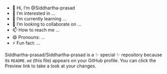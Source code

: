 - 👋 Hi, I’m @Siddhartha-prasad
- 👀 I’m interested in ...
- 🌱 I’m currently learning ...
- 💞️ I’m looking to collaborate on ...
- 📫 How to reach me ...
- 😄 Pronouns: ...
- ⚡ Fun fact: ...


Siddhartha-prasad/Siddhartha-prasad is a ✨ special ✨ repository because its `README.md` (this file) appears on your GitHub profile.
You can click the Preview link to take a look at your changes.

